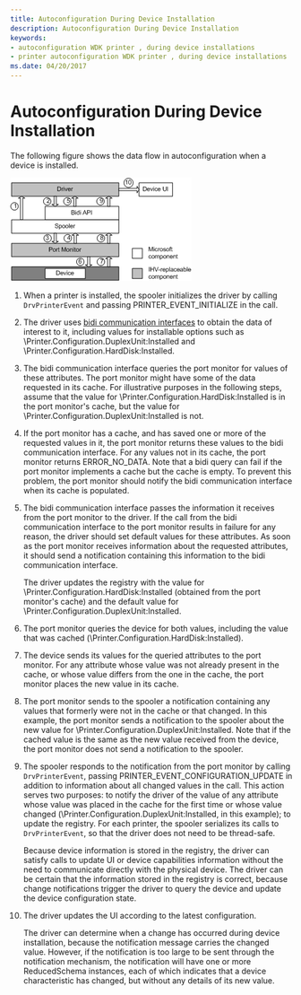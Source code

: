 ```yaml
---
title: Autoconfiguration During Device Installation
description: Autoconfiguration During Device Installation
keywords:
- autoconfiguration WDK printer , during device installations
- printer autoconfiguration WDK printer , during device installations
ms.date: 04/20/2017
---
```


# Autoconfiguration During Device Installation


The following figure shows the data flow in autoconfiguration when a device is installed.

![diagram illustrating the data flow in autoconfiguration when a device is installed.](images/autocfginstall.png)

1.  When a printer is installed, the spooler initializes the driver by calling `DrvPrinterEvent` and passing PRINTER\_EVENT\_INITIALIZE in the call.

2.  The driver uses [bidi communication interfaces](/windows-hardware/drivers/ddi/_print/index) to obtain the data of interest to it, including values for installable options such as \\Printer.Configuration.DuplexUnit:Installed and \\Printer.Configuration.HardDisk:Installed.

3.  The bidi communication interface queries the port monitor for values of these attributes. The port monitor might have some of the data requested in its cache. For illustrative purposes in the following steps, assume that the value for \\Printer.Configuration.HardDisk:Installed is in the port monitor's cache, but the value for \\Printer.Configuration.DuplexUnit:Installed is not.

4.  If the port monitor has a cache, and has saved one or more of the requested values in it, the port monitor returns these values to the bidi communication interface. For any values not in its cache, the port monitor returns ERROR\_NO\_DATA. Note that a bidi query can fail if the port monitor implements a cache but the cache is empty. To prevent this problem, the port monitor should notify the bidi communication interface when its cache is populated.

5.  The bidi communication interface passes the information it receives from the port monitor to the driver. If the call from the bidi communication interface to the port monitor results in failure for any reason, the driver should set default values for these attributes. As soon as the port monitor receives information about the requested attributes, it should send a notification containing this information to the bidi communication interface.

    The driver updates the registry with the value for \\Printer.Configuration.HardDisk:Installed (obtained from the port monitor's cache) and the default value for \\Printer.Configuration.DuplexUnit:Installed.

6.  The port monitor queries the device for both values, including the value that was cached (\\Printer.Configuration.HardDisk:Installed).

7.  The device sends its values for the queried attributes to the port monitor. For any attribute whose value was not already present in the cache, or whose value differs from the one in the cache, the port monitor places the new value in its cache.

8.  The port monitor sends to the spooler a notification containing any values that formerly were not in the cache or that changed. In this example, the port monitor sends a notification to the spooler about the new value for \\Printer.Configuration.DuplexUnit:Installed. Note that if the cached value is the same as the new value received from the device, the port monitor does not send a notification to the spooler.

9.  The spooler responds to the notification from the port monitor by calling `DrvPrinterEvent`, passing PRINTER\_EVENT\_CONFIGURATION\_UPDATE in addition to information about all changed values in the call. This action serves two purposes: to notify the driver of the value of any attribute whose value was placed in the cache for the first time or whose value changed (\\Printer.Configuration.DuplexUnit:Installed, in this example); to update the registry. For each printer, the spooler serializes its calls to `DrvPrinterEvent`, so that the driver does not need to be thread-safe.

    Because device information is stored in the registry, the driver can satisfy calls to update UI or device capabilities information without the need to communicate directly with the physical device. The driver can be certain that the information stored in the registry is correct, because change notifications trigger the driver to query the device and update the device configuration state.

10. The driver updates the UI according to the latest configuration.

    The driver can determine when a change has occurred during device installation, because the notification message carries the changed value. However, if the notification is too large to be sent through the notification mechanism, the notification will have one or more ReducedSchema instances, each of which indicates that a device characteristic has changed, but without any details of its new value.

 

